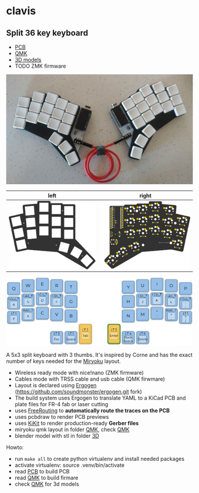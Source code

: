 # clavis

## Split 36 key keyboard

- [PCB](pcb/README.md)
- [QMK](qmk/README.md)
- [3D models](3d/)
- TODO ZMK firmware

![photo](images/photo.jpg)

| left                            | right                           |
| ------------------------------- | ------------------------------- |
| ![left](images/board-front.png) | ![right](images/board-back.png) |

![qmk](images/qmk.png)

  
A 5x3 split keyboard with 3 thumbs. It's inspired by Corne and
has the exact number of keys needed for the [Miryoku](https://github.com/manna-harbour/miryoku) layout.

- Wireless ready mode with nice!nano (ZMK firmware)
- Cables mode with TRSS cable and usb cable (QMK firwmare)
- Layout is declared using [Ergogen](https://github.com/mrzealot/ergogen/) (https://github.com/soundmonster/ergogen.git fork)
- The build system uses Ergogen to translate YAML to a KiCad PCB and plate files for FR-4 fab or laser cutting
- uses [FreeRouting](https://github.com/freerouting/freerouting) to **automatically route the traces on the PCB**
- uses pcbdraw to render PCB previews
- uses [KiKit](https://github.com/yaqwsx/KiKit) to render production-ready **Gerber files**
- miryoku qmk layout in folder [QMK](qmk/), check [QMK](qmk/README.md)
- blender model with stl in folder [3D](3d/)


Howto:
- run ```make all``` to create python virtualenv and install needed packages
- activate virtualenv: source .venv/bin/activate
- read [PCB](pcb/) to build PCB
- read [QMK](qmk/) to build firmare
- check [QMK](3d/) for 3d models
